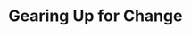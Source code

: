 ---
title: "Gearing Up for Change"
author: 

start_date: 2012-10-12
end_date: 2012-10-13

image_path: 
event_url: 

# venue:
location: Omni Interlocken Resort
address: 500 Interlocken Blvd
city: Broomfield
state: CO
zipcode: 80021
phone: (303) 438-6600
website: https://www.omnihotels.com/hotels/denver-interlocken

# offers:
price1: 0
price2: 0
registration: 
---
